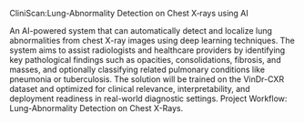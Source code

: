 CliniScan:Lung-Abnormality Detection on Chest X‑rays using AI

An AI-powered system that can automatically detect and localize lung abnormalities from chest X-ray images using deep learning techniques. The system aims to assist radiologists and healthcare providers by identifying key pathological findings such as opacities, consolidations, fibrosis, and masses, and optionally classifying related pulmonary conditions like pneumonia or tuberculosis. The solution will be trained on the VinDr-CXR dataset and optimized for clinical relevance, interpretability, and deployment readiness in real-world diagnostic settings. Project Workflow: Lung-Abnormality Detection on Chest X-Rays.
